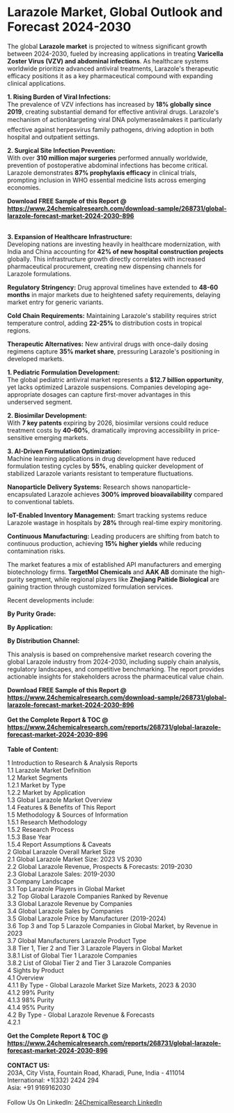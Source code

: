 <h1>Larazole Market, Global Outlook and Forecast 2024-2030</h1><p>The global <strong>Larazole market</strong> is projected to witness significant growth between 2024-2030, fueled by increasing applications in treating <strong>Varicella Zoster Virus (VZV) and abdominal infections</strong>. As healthcare systems worldwide prioritize advanced antiviral treatments, Larazole's therapeutic efficacy positions it as a key pharmaceutical compound with expanding clinical applications.</p><p><strong>1. Rising Burden of Viral Infections:</strong><br>
The prevalence of VZV infections has increased by <strong>18% globally since 2019</strong>, creating substantial demand for effective antiviral drugs. Larazole's mechanism of actionâtargeting viral DNA polymeraseâmakes it particularly effective against herpesvirus family pathogens, driving adoption in both hospital and outpatient settings.</p><p><strong>2. Surgical Site Infection Prevention:</strong><br>
With over <strong>310 million major surgeries</strong> performed annually worldwide, prevention of postoperative abdominal infections has become critical. Larazole demonstrates <strong>87% prophylaxis efficacy</strong> in clinical trials, prompting inclusion in WHO essential medicine lists across emerging economies.</p><div><b>Download FREE Sample of this Report @ 
            <a href="https://www.24chemicalresearch.com/download-sample/268731/global-larazole-forecast-market-2024-2030-896">
            https://www.24chemicalresearch.com/download-sample/268731/global-larazole-forecast-market-2024-2030-896</a></b></div><br><p><strong>3. Expansion of Healthcare Infrastructure:</strong><br>
Developing nations are investing heavily in healthcare modernization, with India and China accounting for <strong>42% of new hospital construction projects</strong> globally. This infrastructure growth directly correlates with increased pharmaceutical procurement, creating new dispensing channels for Larazole formulations.</p><p><strong>Regulatory Stringency:</strong> Drug approval timelines have extended to <strong>48-60 months</strong> in major markets due to heightened safety requirements, delaying market entry for generic variants.</p><p><strong>Cold Chain Requirements:</strong> Maintaining Larazole's stability requires strict temperature control, adding <strong>22-25%</strong> to distribution costs in tropical regions.</p><p><strong>Therapeutic Alternatives:</strong> New antiviral drugs with once-daily dosing regimens capture <strong>35% market share</strong>, pressuring Larazole's positioning in developed markets.</p><p><strong>1. Pediatric Formulation Development:</strong><br>
The global pediatric antiviral market represents a <strong>$12.7 billion opportunity</strong>, yet lacks optimized Larazole suspensions. Companies developing age-appropriate dosages can capture first-mover advantages in this underserved segment.</p><p><strong>2. Biosimilar Development:</strong><br>
With <strong>7 key patents</strong> expiring by 2026, biosimilar versions could reduce treatment costs by <strong>40-60%</strong>, dramatically improving accessibility in price-sensitive emerging markets.</p><p><strong>3. AI-Driven Formulation Optimization:</strong><br>
Machine learning applications in drug development have reduced formulation testing cycles by <strong>55%</strong>, enabling quicker development of stabilized Larazole variants resistant to temperature fluctuations.</p><p><strong>Nanoparticle Delivery Systems:</strong> Research shows nanoparticle-encapsulated Larazole achieves <strong>300% improved bioavailability</strong> compared to conventional tablets.</p><p><strong>IoT-Enabled Inventory Management:</strong> Smart tracking systems reduce Larazole wastage in hospitals by <strong>28%</strong> through real-time expiry monitoring.</p><p><strong>Continuous Manufacturing:</strong> Leading producers are shifting from batch to continuous production, achieving <strong>15% higher yields</strong> while reducing contamination risks.</p><p>The market features a mix of established API manufacturers and emerging biotechnology firms. <strong>TargetMol Chemicals</strong> and <strong>AAK AB</strong> dominate the high-purity segment, while regional players like <strong>Zhejiang Paitide Biological</strong> are gaining traction through customized formulation services.</p><p>Recent developments include:</p><p><strong>By Purity Grade:</strong></p><p><strong>By Application:</strong></p><p><strong>By Distribution Channel:</strong></p><p>This analysis is based on comprehensive market research covering the global Larazole industry from 2024-2030, including supply chain analysis, regulatory landscapes, and competitive benchmarking. The report provides actionable insights for stakeholders across the pharmaceutical value chain.</p><div><b>Download FREE Sample of this Report @ 
            <a href="https://www.24chemicalresearch.com/download-sample/268731/global-larazole-forecast-market-2024-2030-896">
            https://www.24chemicalresearch.com/download-sample/268731/global-larazole-forecast-market-2024-2030-896</a></b></div><br><div><b>Get the Complete Report & TOC @ 
            <a href="https://www.24chemicalresearch.com/reports/268731/global-larazole-forecast-market-2024-2030-896">
            https://www.24chemicalresearch.com/reports/268731/global-larazole-forecast-market-2024-2030-896</a></b></div><br>
            <b>Table of Content:</b><p>1 Introduction to Research & Analysis Reports<br />
    1.1 Larazole Market Definition<br />
    1.2 Market Segments<br />
        1.2.1 Market by Type<br />
        1.2.2 Market by Application<br />
    1.3 Global Larazole Market Overview<br />
    1.4 Features & Benefits of This Report<br />
    1.5 Methodology & Sources of Information<br />
        1.5.1 Research Methodology<br />
        1.5.2 Research Process<br />
        1.5.3 Base Year<br />
        1.5.4 Report Assumptions & Caveats<br />
2 Global Larazole Overall Market Size<br />
    2.1 Global Larazole Market Size: 2023 VS 2030<br />
    2.2 Global Larazole Revenue, Prospects & Forecasts: 2019-2030<br />
    2.3 Global Larazole Sales: 2019-2030<br />
3 Company Landscape<br />
    3.1 Top Larazole Players in Global Market<br />
    3.2 Top Global Larazole Companies Ranked by Revenue<br />
    3.3 Global Larazole Revenue by Companies<br />
    3.4 Global Larazole Sales by Companies<br />
    3.5 Global Larazole Price by Manufacturer (2019-2024)<br />
    3.6 Top 3 and Top 5 Larazole Companies in Global Market, by Revenue in 2023<br />
    3.7 Global Manufacturers Larazole Product Type<br />
    3.8 Tier 1, Tier 2 and Tier 3 Larazole Players in Global Market<br />
        3.8.1 List of Global Tier 1 Larazole Companies<br />
        3.8.2 List of Global Tier 2 and Tier 3 Larazole Companies<br />
4 Sights by Product<br />
    4.1 Overview<br />
        4.1.1 By Type - Global Larazole Market Size Markets, 2023 & 2030<br />
        4.1.2 99% Purity<br />
        4.1.3 98% Purity<br />
        4.1.4 95% Purity<br />
    4.2 By Type - Global Larazole Revenue & Forecasts<br />
        4.2.1</p><div><b>Get the Complete Report & TOC @ 
            <a href="https://www.24chemicalresearch.com/reports/268731/global-larazole-forecast-market-2024-2030-896">
            https://www.24chemicalresearch.com/reports/268731/global-larazole-forecast-market-2024-2030-896</a></b></div><br><b>CONTACT US:</b><br>
            203A, City Vista, Fountain Road, Kharadi, Pune, India - 411014<br>
            International: +1(332) 2424 294<br>
            Asia: +91 9169162030 <br><br>
            Follow Us On LinkedIn: <a href="https://www.linkedin.com/company/24chemicalresearch/">24ChemicalResearch LinkedIn</a>